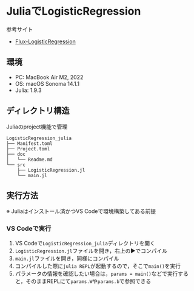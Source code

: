 # JuliaでLogisticRegression
参考サイト  
- [Flux-LogisticRegression](https://fluxml.ai/Flux.jl/stable/tutorials/logistic_regression/)

## 環境
- PC: MacBook Air M2, 2022
- OS: macOS Sonoma 14.1.1
- Julia: 1.9.3

## ディレクトリ構造
Juliaのproject機能で管理  
```
LogisticRegression_julia
├── Manifest.toml
├── Project.toml
├── doc
│   └── Readme.md
└── src
    ├── LogisticRegression.jl
    └── main.jl
```

## 実行方法
※ Juliaはインストール済かつVS Codeで環境構築してある前提  
### VS Codeで実行
1. VS Codeで`LogisticRegression_julia`ディレクトリを開く
2. `LogisticRegression.jl`ファイルを開き，右上の▶️でコンパイル
3. `main.jl`ファイルを開き，同様にコンパイル
4. コンパイルした際に`julia REPL`が起動するので，そこで`main()`を実行
5. パラメータの情報を確認したい場合は，`params = main()`などで実行すると，そのままREPLにて`params.W`や`params.b`で参照できる
